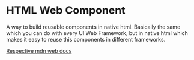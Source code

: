 # HTML Web Component
A way to build reusable components in native
html. Basically the same which you can do with every 
UI Web Framework, but in native html which makes it easy 
to reuse this components in different frameworks.

[Respective mdn web docs](https://developer.mozilla.org/en-US/docs/Web/Web_Components/Using_custom_elements)